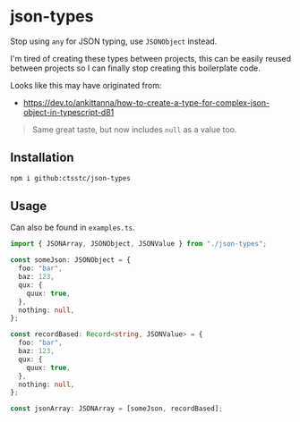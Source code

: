 # json-types

Stop using `any` for JSON typing, use `JSONObject` instead.

I'm tired of creating these types between projects, this can be easily reused between projects so I can finally stop creating this boilerplate code.

Looks like this may have originated from:

- <https://dev.to/ankittanna/how-to-create-a-type-for-complex-json-object-in-typescript-d81>

> Same great taste, but now includes `null` as a value too.

## Installation

```bash
npm i github:ctsstc/json-types
```

## Usage

Can also be found in `examples.ts`.

```typescript
import { JSONArray, JSONObject, JSONValue } from "./json-types";

const someJson: JSONObject = {
  foo: "bar",
  baz: 123,
  qux: {
    quux: true,
  },
  nothing: null,
};

const recordBased: Record<string, JSONValue> = {
  foo: "bar",
  baz: 123,
  qux: {
    quux: true,
  },
  nothing: null,
};

const jsonArray: JSONArray = [someJson, recordBased];
```
